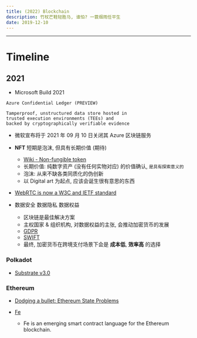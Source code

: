 ```yaml
---
title: (2022) Blockchain
description: 竹杖芒鞋轻胜马, 谁怕? 一蓑烟雨任平生
date: 2019-12-10
---
```


------------------

# Timeline

## 2021

* Microsoft Build 2021

```
Azure Confidential Ledger (PREVIEW)

Tamperproof, unstructured data store hosted in
trusted execution environments (TEEs) and
backed by cryptographically verifiable evidence
```

* 微软宣布将于 2021 年 09 月 10 日关闭其 Azure 区块链服务

* **NFT** 短期是泡沫, 但具有长期价值 (期待)
  - [Wiki - Non-fungible token](https://en.wikipedia.org/wiki/Non-fungible_token)
  - 长期价值: 纯数字资产 (没有任何实物对应) 的价值确认, `是具有探索意义的`
  - 泡沫: 从来不缺各类同质化的伪创新
  - 以 Digital art 为起点, 应该会诞生很有意思的东西

* [WebRTC is now a W3C and IETF standard](https://web.dev/webrtc-standard-announcement/)

* 数据安全 数据隐私 数据权益
  - 区块链是最佳解决方案
  - 主权国家 & 组织机构, 对数据权益的主张, 会推动加密货币的发展
  - [GDPR](https://en.wikipedia.org/wiki/General_Data_Protection_Regulation)
  - [SWIFT](https://en.wikipedia.org/wiki/Society_for_Worldwide_Interbank_Financial_Telecommunication)
  - 最终, 加密货币在跨境支付场景下会是 **成本低**, **效率高** 的选择

### Polkadot

* [Substrate v3.0](https://github.com/paritytech/substrate/releases/tag/v3.0.0)

### Ethereum

* [Dodging a bullet: Ethereum State Problems](https://blog.ethereum.org/2021/05/18/eth_state_problems/)

* [Fe](https://github.com/ethereum/fe)
  - Fe is an emerging smart contract language for the Ethereum blockchain.
